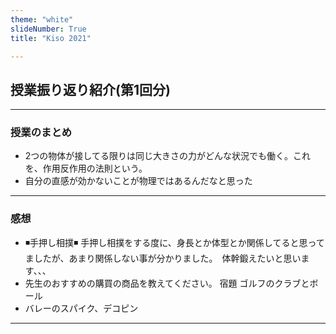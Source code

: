 ```yaml
---
theme: "white"
slideNumber: True
title: "Kiso 2021"

---
```




## 授業振り返り紹介(第1回分)

---

### 授業のまとめ

* 2つの物体が接してる限りは同じ大きさの力がどんな状況でも働く。これを、作用反作用の法則という。
* 自分の直感が効かないことが物理ではあるんだなと思った

---

### 感想
* ◾️手押し相撲◾️
手押し相撲をする度に、身長とか体型とか関係してると思ってましたが、あまり関係しない事が分かりました。　体幹鍛えたいと思います、、、
* 先生のおすすめの購買の商品を教えてください。
宿題
ゴルフのクラブとボール
* バレーのスパイク、デコピン

---
